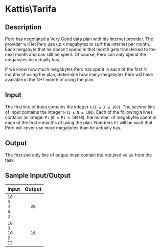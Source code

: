 # Kattis\Tarifa

## Description

Pero has negotiated a Very Good data plan with his internet provider. The provider will let Pero use up `X` megabytes to surf the internet per month. Each megabyte that he doesn’t spend in that month gets transferred to the next month and can still be spent. Of course, Pero can only spend the megabytes he actually has.

If we know how much megabytes Pero has spent in each of the first N months of using the plan, determine how many megabytes Pero will have available in the N+1 month of using the plan.

## Input

The first line of input contains the integer `X` (`1 ≤ X ≤ 100`). The second line of input contains the integer `N` (`1 ≤ N ≤ 100`). Each of the following `N` lines contains an integer `Pi` (`0 ≤ Pi ≤ 10000`), the number of megabytes spent in each of the first `N` months of using the plan. Numbers `Pi` will be such that Pero will never use more megabytes than he actually has.

## Output

The first and only line of output must contain the required value from the task.

## Sample Input/Output

| Input                              | Output|
| ---------------------------------- |:-----:|
| `10`<br>`3`<br>`4`<br>`6`<br>`2`   |  `28` |
| `10`<br>`3`<br>`10`<br>`2`<br>`12` |  `16` |
